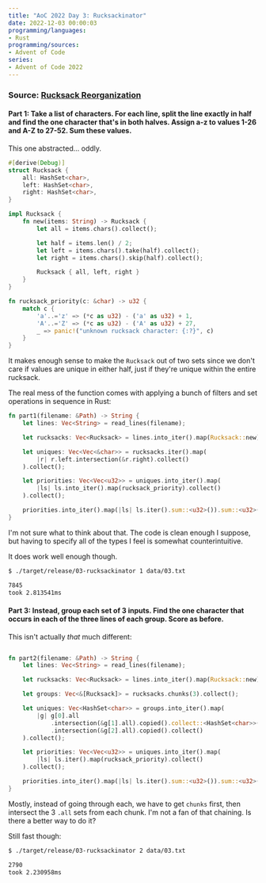 ```yaml
---
title: "AoC 2022 Day 3: Rucksackinator"
date: 2022-12-03 00:00:03
programming/languages:
- Rust
programming/sources:
- Advent of Code
series:
- Advent of Code 2022
---
```

### Source: [Rucksack Reorganization](https://adventofcode.com/2022/day/3)

#### **Part 1:** Take a list of characters. For each line, split the line exactly in half and find the one character that's in both halves. Assign a-z to values 1-26 and A-Z to 27-52. Sum these values. 

<!--more-->

This one abstracted... oddly. 

```rust
#[derive(Debug)]
struct Rucksack {
    all: HashSet<char>,
    left: HashSet<char>,
    right: HashSet<char>,
}

impl Rucksack {
    fn new(items: String) -> Rucksack {
        let all = items.chars().collect();

        let half = items.len() / 2;
        let left = items.chars().take(half).collect();
        let right = items.chars().skip(half).collect();

        Rucksack { all, left, right }
    }
}

fn rucksack_priority(c: &char) -> u32 {
    match c {
        'a'..='z' => (*c as u32) - ('a' as u32) + 1,
        'A'..='Z' => (*c as u32) - ('A' as u32) + 27,
        _ => panic!("unknown rucksack character: {:?}", c)
    }
}
```

It makes enough sense to make the `Rucksack` out of two sets since we don't care if values are unique in either half, just if they're unique within the entire rucksack. 

The real mess of the function comes with applying a bunch of filters and set operations in sequence in Rust:

```rust
fn part1(filename: &Path) -> String {
    let lines: Vec<String> = read_lines(filename);

    let rucksacks: Vec<Rucksack> = lines.into_iter().map(Rucksack::new).collect();

    let uniques: Vec<Vec<&char>> = rucksacks.iter().map(
        |r| r.left.intersection(&r.right).collect()
    ).collect();

    let priorities: Vec<Vec<u32>> = uniques.into_iter().map(
        |ls| ls.into_iter().map(rucksack_priority).collect()
    ).collect();

    priorities.into_iter().map(|ls| ls.iter().sum::<u32>()).sum::<u32>().to_string()
}
```

I'm not sure what to think about that. The code is clean enough I suppose, but having to specify all of the types I feel is somewhat counterintuitive. 

It does work well enough though. 

```bash
$ ./target/release/03-rucksackinator 1 data/03.txt

7845
took 2.813541ms
```

#### **Part 3:** Instead, group each set of 3 inputs. Find the one character that occurs in each of the three lines of each group. Score as before. 

This isn't actually *that* much different:

```rust

fn part2(filename: &Path) -> String {
    let lines: Vec<String> = read_lines(filename);

    let rucksacks: Vec<Rucksack> = lines.into_iter().map(Rucksack::new).collect();

    let groups: Vec<&[Rucksack]> = rucksacks.chunks(3).collect();

    let uniques: Vec<HashSet<char>> = groups.into_iter().map(
        |g| g[0].all
            .intersection(&g[1].all).copied().collect::<HashSet<char>>()
            .intersection(&g[2].all).copied().collect()
    ).collect();

    let priorities: Vec<Vec<u32>> = uniques.into_iter().map(
        |ls| ls.iter().map(rucksack_priority).collect()
    ).collect();

    priorities.into_iter().map(|ls| ls.iter().sum::<u32>()).sum::<u32>().to_string()
}
```

Mostly, instead of going through each, we have to get `chunks` first, then intersect the 3 `.all` sets from each chunk. I'm not a fan of that chaining. Is there a better way to do it? 

Still fast though:

```bash
$ ./target/release/03-rucksackinator 2 data/03.txt

2790
took 2.230958ms
```
